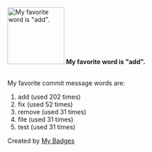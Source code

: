 <img src="https://my-badges.github.io/my-badges/favorite-word.png" alt="My favorite word is &quot;add&quot;." title="My favorite word is &quot;add&quot;." width="128">
<strong>My favorite word is &quot;add&quot;.</strong>
<br><br>

My favorite commit message words are:

1. add (used 202 times)
2. fix (used 52 times)
3. remove (used 31 times)
4. file (used 31 times)
5. test (used 31 times)


Created by <a href="https://github.com/my-badges/my-badges">My Badges</a>